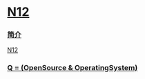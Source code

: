 # [N12](https://github.com/OS-Q/N12)


### [简介](https://github.com/OS-Q/N12/wiki)

[N12](https://github.com/OS-Q/N12)

### [Q = (OpenSource & OperatingSystem) ](http://www.OS-Q.com)
